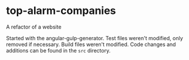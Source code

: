# top-alarm-companies
A refactor of a website

Started with the angular-gulp-generator. Test files weren't modified, only removed if necessary. Build files weren't modified. 
Code changes and additions can be found in the ``src`` directory. 
